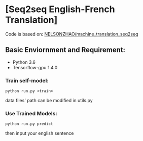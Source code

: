# [Seq2seq English-French Translation]

Code is based on:
 [NELSONZHAO/machine_translation_seq2seq](https://github.com/NELSONZHAO/zhihu/tree/master/machine_translation_seq2seq) 

## Basic Enviornment and Requirement:
- Python 3.6
- Tensorflow-gpu 1.4.0

### Train self-model:
```
python run.py <train> 
```
data files' path can be modified in utils.py 

### Use Trained Models:
```
python run.py predict 
```
then input your english sentence

